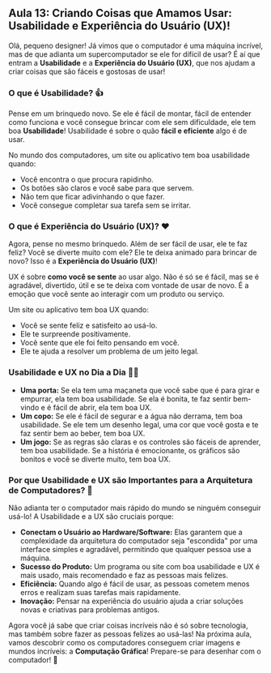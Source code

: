 ## Aula 13: Criando Coisas que Amamos Usar: Usabilidade e Experiência do Usuário (UX)!

Olá, pequeno designer! Já vimos que o computador é uma máquina incrível, mas de que adianta um supercomputador se ele for difícil de usar? É aí que entram a **Usabilidade** e a **Experiência do Usuário (UX)**, que nos ajudam a criar coisas que são fáceis e gostosas de usar!

### O que é Usabilidade? 👍

Pense em um brinquedo novo. Se ele é fácil de montar, fácil de entender como funciona e você consegue brincar com ele sem dificuldade, ele tem boa **Usabilidade**! Usabilidade é sobre o quão **fácil e eficiente** algo é de usar.

No mundo dos computadores, um site ou aplicativo tem boa usabilidade quando:

*   Você encontra o que procura rapidinho.
*   Os botões são claros e você sabe para que servem.
*   Não tem que ficar adivinhando o que fazer.
*   Você consegue completar sua tarefa sem se irritar.

### O que é Experiência do Usuário (UX)? ❤️

Agora, pense no mesmo brinquedo. Além de ser fácil de usar, ele te faz feliz? Você se diverte muito com ele? Ele te deixa animado para brincar de novo? Isso é a **Experiência do Usuário (UX)**!

UX é sobre **como você se sente** ao usar algo. Não é só se é fácil, mas se é agradável, divertido, útil e se te deixa com vontade de usar de novo. É a emoção que você sente ao interagir com um produto ou serviço.

Um site ou aplicativo tem boa UX quando:

*   Você se sente feliz e satisfeito ao usá-lo.
*   Ele te surpreende positivamente.
*   Você sente que ele foi feito pensando em você.
*   Ele te ajuda a resolver um problema de um jeito legal.

### Usabilidade e UX no Dia a Dia 🚶‍♀️

*   **Uma porta:** Se ela tem uma maçaneta que você sabe que é para girar e empurrar, ela tem boa usabilidade. Se ela é bonita, te faz sentir bem-vindo e é fácil de abrir, ela tem boa UX.
*   **Um copo:** Se ele é fácil de segurar e a água não derrama, tem boa usabilidade. Se ele tem um desenho legal, uma cor que você gosta e te faz sentir bem ao beber, tem boa UX.
*   **Um jogo:** Se as regras são claras e os controles são fáceis de aprender, tem boa usabilidade. Se a história é emocionante, os gráficos são bonitos e você se diverte muito, tem boa UX.

### Por que Usabilidade e UX são Importantes para a Arquitetura de Computadores? 🧠

Não adianta ter o computador mais rápido do mundo se ninguém conseguir usá-lo! A Usabilidade e a UX são cruciais porque:

*   **Conectam o Usuário ao Hardware/Software:** Elas garantem que a complexidade da arquitetura do computador seja "escondida" por uma interface simples e agradável, permitindo que qualquer pessoa use a máquina.
*   **Sucesso do Produto:** Um programa ou site com boa usabilidade e UX é mais usado, mais recomendado e faz as pessoas mais felizes.
*   **Eficiência:** Quando algo é fácil de usar, as pessoas cometem menos erros e realizam suas tarefas mais rapidamente.
*   **Inovação:** Pensar na experiência do usuário ajuda a criar soluções novas e criativas para problemas antigos.

Agora você já sabe que criar coisas incríveis não é só sobre tecnologia, mas também sobre fazer as pessoas felizes ao usá-las! Na próxima aula, vamos descobrir como os computadores conseguem criar imagens e mundos incríveis: a **Computação Gráfica**! Prepare-se para desenhar com o computador! 🎨

